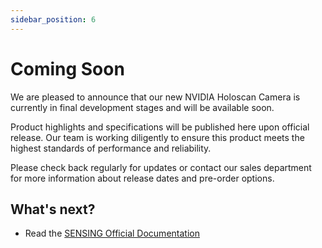 ```yaml
---
sidebar_position: 6
---
```


# Coming Soon

We are pleased to announce that our new NVIDIA Holoscan Camera is currently in final development stages and will be available soon. 


Product highlights and specifications will be published here upon official release. Our team is working diligently to ensure this product meets the highest standards of performance and reliability.

Please check back regularly for updates or contact our sales department for more information about release dates and pre-order options.


## What's next?

- Read the [SENSING Official Documentation](https://sensing-world.com/en/)

